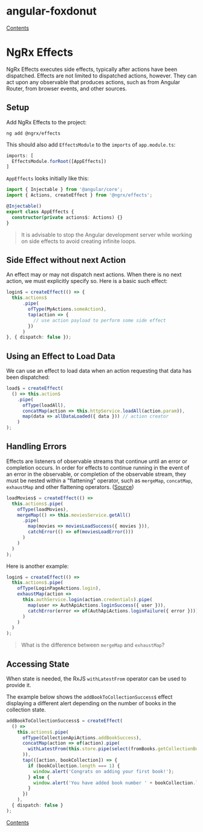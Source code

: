 # angular-foxdonut

[Contents](../README.md#angular-foxdonut)

# NgRx Effects

NgRx Effects executes side effects, typically after actions have been dispatched. Effects are not
limited to dispatched actions, however. They can act upon any observable that produces actions, such
as from Angular Router, from browser events, and other sources.

## Setup

Add NgRx Effects to the project:

```
ng add @ngrx/effects
```

This should also add `EffectsModule` to the `imports` of `app.module.ts`:

```typescript
imports: [
  EffectsModule.forRoot([AppEffects])
]
```

`AppEffects` looks initially like this:

```typescript
import { Injectable } from '@angular/core';
import { Actions, createEffect } from '@ngrx/effects';

@Injectable()
export class AppEffects {
  constructor(private actions$: Actions) {}
}
```

> It is advisable to stop the Angular development server while working on side effects to avoid
> creating infinite loops.

## Side Effect without next Action

An effect may or may not dispatch next actions. When there is no next action, we must explicitly
specify so. Here is a basic such effect:

```typescript
login$ = createEffect(() => {
  this.actions$
      .pipe(
        ofType(MyActions.someAction),
        tap(action => {
          // use action payload to perform some side effect
        })
      )
}, { dispatch: false });
```

## Using an Effect to Load Data

We can use an effect to load data when an action requesting that data has been dispatched:

```typescript
load$ = createEffect(
  () => this.action$
    .pipe(
      ofType(loadAll),
      concatMap(action => this.httpService.loadAll(action.param)),
      map(data => allDataLoaded({ data })) // action creator
    )
);
```

## Handling Errors

Effects are listeners of observable streams that continue until an error or completion occurs. In
order for effects to continue running in the event of an error in the observable, or completion of
the observable stream, they must be nested within a "flattening" operator, such as `mergeMap`,
`concatMap`, `exhaustMap` and other flattening operators.
([Source](https://ngrx.io/guide/effects#handling-errors))

```typescript
loadMovies$ = createEffect(() =>
  this.actions$.pipe(
    ofType(loadMovies),
    mergeMap(() => this.moviesService.getAll()
      .pipe(
        map(movies => moviesLoadSuccess({ movies })),
        catchError(() => of(moviesLoadError()))
      )
    )
  )
);
```

Here is another example:

```typescript
login$ = createEffect(() =>
  this.actions$.pipe(
    ofType(LoginPageActions.login),
    exhaustMap(action =>
      this.authService.login(action.credentials).pipe(
        map(user => AuthApiActions.loginSuccess({ user })),
        catchError(error => of(AuthApiActions.loginFailure({ error })))
      )
    )
  )
);
```

> What is the difference between `mergeMap` and `exhaustMap`?

## Accessing State

When state is needed, the RxJS `withLatestFrom` operator can be used to provide it.

The example below shows the `addBookToCollectionSuccess$` effect displaying a different alert
depending on the number of books in the collection state.

```typescript
addBookToCollectionSuccess$ = createEffect(
  () =>
    this.actions$.pipe(
      ofType(CollectionApiActions.addBookSuccess),
      concatMap(action => of(action).pipe(
        withLatestFrom(this.store.pipe(select(fromBooks.getCollectionBookIds)))
      )),
      tap(([action, bookCollection]) => {
        if (bookCollection.length === 1) {
          window.alert('Congrats on adding your first book!');
        } else {
          window.alert('You have added book number ' + bookCollection.length);
        }
      })
    ),
  { dispatch: false }
);
```

[Contents](../README.md#angular-foxdonut)
